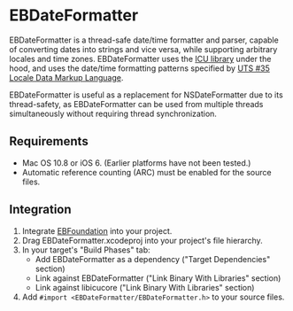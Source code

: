 # EBDateFormatter

EBDateFormatter is a thread-safe date/time formatter and parser, capable of converting dates into strings and vice versa, while supporting arbitrary locales and time zones. EBDateFormatter uses the [ICU library](http://site.icu-project.org) under the hood, and uses the date/time formatting patterns specified by [UTS #35 Locale Data Markup Language](http://www.unicode.org/reports/tr35/tr35-25.html#Date_Format_Patterns).

EBDateFormatter is useful as a replacement for NSDateFormatter due to its thread-safety, as EBDateFormatter can be used from multiple threads simultaneously without requiring thread synchronization.

## Requirements

- Mac OS 10.8 or iOS 6. (Earlier platforms have not been tested.)
- Automatic reference counting (ARC) must be enabled for the source files.

## Integration

1. Integrate [EBFoundation](https://github.com/davekeck/EBFoundation) into your project.
2. Drag EBDateFormatter.xcodeproj into your project's file hierarchy.
3. In your target's "Build Phases" tab:
    * Add EBDateFormatter as a dependency ("Target Dependencies" section)
    * Link against EBDateFormatter ("Link Binary With Libraries" section)
    * Link against libicucore ("Link Binary With Libraries" section)
4. Add `#import <EBDateFormatter/EBDateFormatter.h>` to your source files.